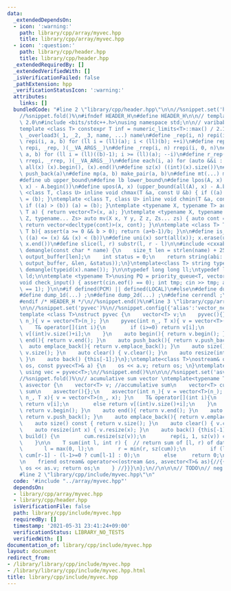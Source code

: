 ```yaml
---
data:
  _extendedDependsOn:
  - icon: ':warning:'
    path: library/cpp/array/myvec.hpp
    title: library/cpp/array/myvec.hpp
  - icon: ':question:'
    path: library/cpp/header.hpp
    title: library/cpp/header.hpp
  _extendedRequiredBy: []
  _extendedVerifiedWith: []
  _isVerificationFailed: false
  _pathExtension: hpp
  _verificationStatusIcon: ':warning:'
  attributes:
    links: []
  bundledCode: "#line 2 \"library/cpp/header.hpp\"\n\n//%snippet.set('header')%\n\
    //%snippet.fold()%\n#ifndef HEADER_H\n#define HEADER_H\n\n// template version\
    \ 2.0\n#include <bits/stdc++.h>\nusing namespace std;\n\n// varibable settings\n\
    template <class T> constexpr T inf = numeric_limits<T>::max() / 2.1;\n\n#define\
    \ _overload3(_1, _2, _3, name, ...) name\n#define _rep(i, n) repi(i, 0, n)\n#define\
    \ repi(i, a, b) for (ll i = (ll)(a); i < (ll)(b); ++i)\n#define rep(...) _overload3(__VA_ARGS__,\
    \ repi, _rep, )(__VA_ARGS__)\n#define _rrep(i, n) rrepi(i, 0, n)\n#define rrepi(i,\
    \ a, b) for (ll i = (ll)((b)-1); i >= (ll)(a); --i)\n#define r_rep(...) _overload3(__VA_ARGS__,\
    \ rrepi, _rrep, )(__VA_ARGS__)\n#define each(i, a) for (auto &&i : a)\n#define\
    \ all(x) (x).begin(), (x).end()\n#define sz(x) ((int)(x).size())\n#define pb(a)\
    \ push_back(a)\n#define mp(a, b) make_pair(a, b)\n#define mt(...) make_tuple(__VA_ARGS__)\n\
    #define ub upper_bound\n#define lb lower_bound\n#define lpos(A, x) (lower_bound(all(A),\
    \ x) - A.begin())\n#define upos(A, x) (upper_bound(all(A), x) - A.begin())\ntemplate\
    \ <class T, class U> inline void chmax(T &a, const U &b) { if ((a) < (b)) (a)\
    \ = (b); }\ntemplate <class T, class U> inline void chmin(T &a, const U &b) {\
    \ if ((a) > (b)) (a) = (b); }\ntemplate <typename X, typename T> auto mv(X x,\
    \ T a) { return vector<T>(x, a); }\ntemplate <typename X, typename Y, typename\
    \ Z, typename... Zs> auto mv(X x, Y y, Z z, Zs... zs) { auto cont = mv(y, z, zs...);\
    \ return vector<decltype(cont)>(x, cont); }\n\ntemplate <class T> T cdiv(T a,\
    \ T b){ assert(a >= 0 && b > 0); return (a+b-1)/b; }\n\n#define is_in(x, a, b)\
    \ ((a) <= (x) && (x) < (b))\n#define uni(x) sort(all(x)); x.erase(unique(all(x)),\
    \ x.end())\n#define slice(l, r) substr(l, r - l)\n\n#include <cxxabi.h>\nstring\
    \ demangle(const char * name) {\n    size_t len = strlen(name) + 256;\n    char\
    \ output_buffer[len];\n    int status = 0;\n    return string(abi::__cxa_demangle(name,\
    \ output_buffer, &len, &status));\n}\ntemplate<class T> string type(T x){ return\
    \ demangle(typeid(x).name()); }\n\ntypedef long long ll;\ntypedef long double\
    \ ld;\n\ntemplate <typename T>\nusing PQ = priority_queue<T, vector<T>, greater<T>>;\n\
    void check_input() { assert(cin.eof() == 0); int tmp; cin >> tmp; assert(cin.eof()\
    \ == 1); }\n\n#if defined(PCM) || defined(LOCAL)\n#else\n#define dump(...) ;\n\
    #define dump_1d(...) ;\n#define dump_2d(...) ;\n#define cerrendl ;\n#endif\n\n\
    #endif /* HEADER_H */\n//%snippet.end()%\n#line 3 \"library/cpp/array/myvec.hpp\"\
    \n\n//%snippet.set('pyvec')%\n//%snippet.config({'alias':'vector_neg'})%\n//%snippet.fold()%\n\
    template <class T>\nstruct pyvec {\n    vector<T> v;\n    pyvec(){}\n    pyvec(int\
    \ n_){ v = vector<T>(n_); }\n    pyvec(int n_, T x){ v = vector<T>(n_, x); }\n\
    \    T& operator[](int i){\n        if (i>=0) return v[i];\n        else return\
    \ v[(int)v.size()+i];\n    }\n    auto begin(){ return v.begin(); }\n    auto\
    \ end(){ return v.end(); }\n    auto push_back(){ return v.push_back(); }\n  \
    \  auto emplace_back(){ return v.emplace_back(); }\n    auto size() const { return\
    \ v.size(); }\n    auto clear() { v.clear(); }\n    auto resize(int x) { v.resize(x);\
    \ }\n    auto back() {this[-1];}\n};\ntemplate<class T>\nostream& operator<<(ostream&\
    \ os, const pyvec<T>& a) {\n    os << a.v; return os; \n}\ntemplate<class T=ll>\
    \ using vec = pyvec<T>;\n//%snippet.end()%\n\n\n//%snippet.set('asvector')%\n\
    //%snippet.fold()%\n// acumulative sum vector \ntemplate<typename T=ll>\nstruct\
    \ asvector {\n    vector<T> v; //accumulative sum\n    vector<T> cum; //accumulative\
    \ sum\n    asvector(){};\n    asvector(int n_){ v = vector<T>(n_); }\n    asvector(int\
    \ n_, T x){ v = vector<T>(n_, x); }\n    T& operator[](int i){\n        if (i>=0)\
    \ return v[i];\n        else return v[(int)v.size()+i];\n    }\n    auto begin(){\
    \ return v.begin(); }\n    auto end(){ return v.end(); }\n    auto push_back(){\
    \ return v.push_back(); }\n    auto emplace_back(){ return v.emplace_back(); }\n\
    \    auto size() const { return v.size(); }\n    auto clear() { v.clear(); }\n\
    \    auto resize(int x) { v.resize(x); }\n    auto back() {this[-1];}\n\n    void\
    \ build() {\n        cum.resize(sz(v));\n        rep(i, 1, sz(v)) cum[i]+=cum[i-1];\n\
    \    }\n\n    T sum(int l, int r) {  // return sum of [l, r) of data.  {{{\n \
    \       l = max(0, l);\n        r = min(r, sz(cum));\n        if (l<r) return\
    \ cum[r-1] - (l-1>=0 ? cum[l-1] : 0);\n        else     return 0;\n    } // }}}\n\
    \n    friend ostream& operator<<(ostream &os, asvector<T>& as){//{{{\n       \
    \ os << as.v; return os;\n    } //}}}\n};\n//\n\n\n// TODO\n// neg shifter vec\n\
    #line 2 \"library/cpp/include/myvec.hpp\"\n"
  code: '#include "../array/myvec.hpp"'
  dependsOn:
  - library/cpp/array/myvec.hpp
  - library/cpp/header.hpp
  isVerificationFile: false
  path: library/cpp/include/myvec.hpp
  requiredBy: []
  timestamp: '2021-05-31 23:41:24+09:00'
  verificationStatus: LIBRARY_NO_TESTS
  verifiedWith: []
documentation_of: library/cpp/include/myvec.hpp
layout: document
redirect_from:
- /library/library/cpp/include/myvec.hpp
- /library/library/cpp/include/myvec.hpp.html
title: library/cpp/include/myvec.hpp
---
```

